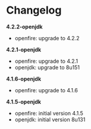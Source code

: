 # Changelog

**4.2.2-openjdk**
- openfire: upgrade to 4.2.2

**4.2.1-openjdk**
- openfire: upgrade to 4.2.1
- openjdk: upgrade to 8u151

**4.1.6-openjdk**
- openfire: upgrade to 4.1.6

**4.1.5-openjdk**
- openfire: initial version 4.1.5
- openjdk: initial version 8u131
